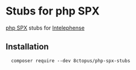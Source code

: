 # Stubs for php SPX

[php SPX](https://github.com/NoiseByNorthwest/php-spx) stubs for [Intelephense](https://www.npmjs.com/package/intelephense)

## Installation

      composer require --dev 8ctopus/php-spx-stubs
